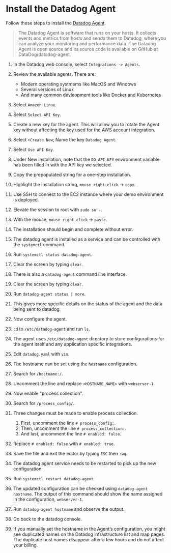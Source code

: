 # Install the Datadog Agent
Follow these steps to install the [Datadog Agent](https://docs.datadoghq.com/agent/).

> The Datadog Agent is software that runs on your hosts. It collects events and metrics from hosts and sends them to Datadog, where you can analyze your monitoring and performance data. The Datadog Agent is open source and its source code is available on GitHub at DataDog/datadog-agent.

1. In the Datadog web console, select `Integrations -> Agents`.

1. Review the available agents.  There are:
    - Modern operating systmems like MacOS and Windows
    - Several versions of Linux
    - And many common devleopment tools like Docker and Kubernetes

1. Select `Amazon Linux`.

1. Select `Select API Key`.

1. Create a new key for the agent.  This will allow you to rotate the Agent key without affecting the key used for the AWS account integration.

1. Select `+Create New`; Name the key `Datadog Agent`.

1. Select `Use API Key`.

1. Under New installation, note that the `DD_API_KEY` environment variable has been filled in with the API key we selected.

1. Copy the prepopulated string for a one-step installation.

1. Highlight the installation string, `mouse right-click` -> `copy`.

1. Use SSH to connect to the EC2 instance where your demo environment is deployed.

1. Elevate the session to root with `sudo su -`.

1. With the mouse, `mouse right-click` -> `paste`.

1. The installation should begin and complete without error.

1. The datadog agent is installed as a service and can be controlled with the `systemctl` command.

1. Run `systemctl status datadog-agent`.

1. Clear the screen by typing `clear`.

1. There is also a `datadog-agent` command line interface.

1. Clear the screen by typing `clear`.

1. Run `datadog-agent status | more`.

1. This gives more specific details on the status of the agent and the data being sent to datadog.

1. Now configure the agent.

1. `cd` to `/etc/datadog-agent` and run `ls`.

1. The agent uses `/etc/datadog-agent` directory to store configurations for the agent itself and any application specific integrations.

1. Edit `datadog.yaml` with `vim`.

1. The hostname can be set using the `hostname` configuration.

1. Search for `/hostname:/`.

1. Uncomment the line and replace `<HOSTNAME_NAME>` with `webserver-1`.

1. Now enable "process collection".

1. Search for `/process_config/`.

1. Three changes must be made to enable process collection.

    1. First, uncomment the line `# process_config:`.
    1. Then, uncomment the line `# process_collection:`.
    1. And last, uncomment the line `# enabled: false`.

1. Replace `# enabled: false` with `# enabled: true`.

1. Save the file and exit the editor by typing `ESC` then `:wq`.

1. The datadog agent service needs to be restarted to pick up the new configuration.

1. Run `systemctl restart datadog-agent`.

1. The updated configuration can be checked using `datadog-agent hostname`.  The output of this command should show the name assigned in the configuration, `webserver-1`.

1. Run `datadog-agent hostname` and observe the output.

1. Go back to the datadog console.

1. If you manually set the hostname in the Agent’s configuration, you might see duplicated names on the Datadog infrastructure list and map pages. The duplicate host names disappear after a few hours and do not affect your billing.
